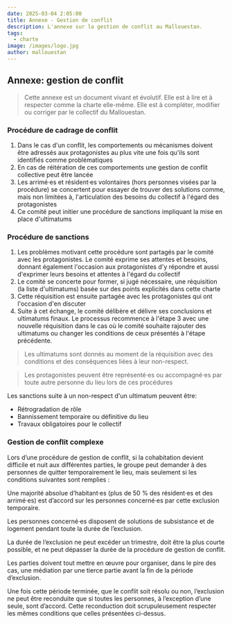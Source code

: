 ```yaml
---
date: 2025-03-04 2:05:00
title: Annexe - Gestion de conflit
description: L'annexe sur la gestion de conflit au Mallouestan. 
tags:
  - charte
image: /images/logo.jpg
author: mallouestan
---
```


## Annexe: gestion de conflit

> Cette annexe est un document vivant et évolutif. Elle est à lire et à respecter comme la charte elle-même. Elle est à compléter, modifier ou corriger par le collectif du Mallouestan.

### Procédure de cadrage de conflit

1. Dans le cas d'un conflit, les comportements ou mécanismes doivent être adressés aux protagonistes au plus vite une fois qu'ils sont identifiés comme problématiques
2. En cas de réitération de ces comportements une gestion de conflit collective peut être lancée
3. Les arrimé·es et résident·es volontaires (hors personnes visées par la procédure) se concertent pour essayer de trouver des solutions comme, mais non limitées à, l'articulation des besoins du collectif à l'égard des protagonistes
4. Ce comité peut initier une procédure de sanctions impliquant la mise en place d'ultimatums

### Procédure de sanctions

1. Les problèmes motivant cette procédure sont partagés par le comité avec les protagonistes. Le comité exprime ses attentes et besoins, donnant également l'occasion aux protagonistes d'y répondre et aussi d'exprimer leurs besoins et attentes à l'égard du collectif
2. Le comité se concerte pour former, si jugé nécessaire, une réquisition (la liste d'ultimatums) basée sur des points explicités dans cette charte
3. Cette réquisition est ensuite partagée avec les protagonistes qui ont l'occasion d'en discuter
4. Suite à cet échange,  le comité délibère et délivre ses conclusions et ultimatums finaux. Le processus recommence à l'étape 3 avec une nouvelle réquisition dans le cas où le comité souhaite rajouter des ultimatums ou changer les conditions de ceux présentés à l'étape précédente.

> Les ultimatums sont donnés au moment de la réquisition avec des conditions et des conséquences liées à leur non-respect. 

> Les protagonistes peuvent être représenté·es ou accompagné·es par toute autre personne du lieu lors de ces procédures

Les sanctions suite à un non-respect d'un ultimatum peuvent être:
- Rétrogradation de rôle
- Bannissement temporaire ou définitive du lieu
- Travaux obligatoires pour le collectif

### Gestion de conflit complexe

Lors d’une procédure de gestion de conflit, si la cohabitation devient difficile et nuit aux différentes parties, le groupe peut demander à des personnes de quitter temporairement le lieu, mais seulement si les conditions suivantes sont remplies :

Une majorité absolue d’habitant·es (plus de 50 % des résident·es et des arrimé·es) est d’accord sur les personnes concerné·es par cette exclusion temporaire.

Les personnes concerné·es disposent de solutions de subsistance et de logement pendant toute la durée de l’exclusion.

La durée de l’exclusion ne peut excéder un trimestre, doit être la plus courte possible, et ne peut dépasser la durée de la procédure de gestion de conflit.

Les parties doivent tout mettre en œuvre pour organiser, dans le pire des cas, une médiation par une tierce partie avant la fin de la période d’exclusion.

Une fois cette période terminée, que le conflit soit résolu ou non, l’exclusion ne peut être reconduite que si toutes les personnes, à l’exception d’une seule, sont d’accord. Cette reconduction doit scrupuleusement respecter les mêmes conditions que celles présentées ci-dessus.
